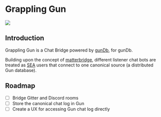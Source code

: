 # Grappling Gun

![](https://nerdist.com/wp-content/uploads/2016/12/Grappling-Hook-GIF-2-12092016.gif)

## Introduction

Grappling Gun is a Chat Bridge powered by [gunDb](https://github.com/amark/gun), for gunDb.

Building upon the concept of [matterbridge](https://github.com/42wim/matterbridge), different listener chat bots are treated as [SEA](https://github.com/amark/gun/blob/master/sea.js) users that connect to one canonical source (a distributed Gun database).

## Roadmap
- [ ] Bridge Gitter and Discord rooms
- [ ] Store the canonical chat log in Gun
- [ ] Create a UX for accessing Gun chat log directly 
